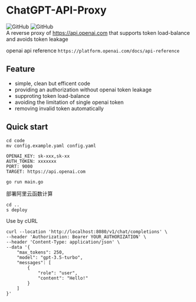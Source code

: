 # ChatGPT-API-Proxy
![GitHub](https://img.shields.io/github/license/Heng-Bian/ChatGPT-API-Proxy)
![GitHub](https://img.shields.io/badge/build-pass-green)  
A reverse proxy of https://api.openai.com that supports token load-balance and avoids token leakage

openai api reference
`https://platform.openai.com/docs/api-reference`
## Feature

- simple, clean but efficent code
- providing an authorization without openai token leakage
- supproting token load-balance
- avoiding the limitation of single openai token
- removing invalid token automatically

## Quick start
```nashorn js
cd code
mv config.example.yaml config.yaml
```
```
OPENAI_KEY: sk-xxx,sk-xx
AUTH_TOKEN: xxxxxxx
PORT: 9000
TARGET: https://api.openai.com
```

```
go run main.go
```

部署阿里云函数计算
```
cd ..
s deploy
```


Use by cURL
```
curl --location 'http://localhost:8080/v1/chat/completions' \
--header 'Authorization: Bearer YOUR_AUTHORIZATION' \
--header 'Content-Type: application/json' \
--data '{
    "max_tokens": 250,
    "model": "gpt-3.5-turbo",
    "messages": [
        {
            "role": "user",
            "content": "Hello!"
        }
    ]
}'
```

